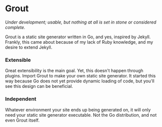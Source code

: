 # Grout

_Under development; usable, but nothing at all is set in stone or considered complete._

Grout is a static site generator written in Go, and yes, inspired by Jekyll. Frankly, this came about because of my lack of Ruby knowledge, and my desire to extend Jekyll.

### Extensible
Great extensibility is the main goal. Yet, this doesn't happen through plugins. Import Grout to make your own static site generator. It started this way because Go does not yet provide dynamic loading of code, but you'll see this design can be beneficial.

### Independent
Whatever environment your site ends up being generated on, it will only need your static site generator executable. Not the Go distribution, and not even Grout itself.

